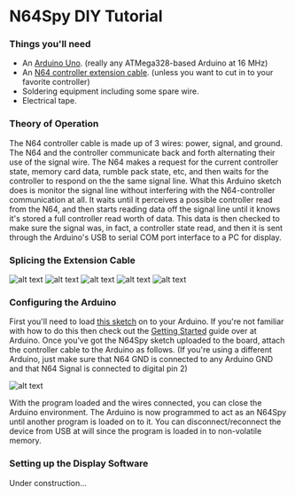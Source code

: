 N64Spy DIY Tutorial
======

### Things you'll need
* An [Arduino Uno](http://arduino.cc/en/Main/ArduinoBoardUno). (really any ATMega328-based Arduino at 16 MHz)
* An [N64 controller extension cable](http://www.amazon.com/s/?field-keywords=n64%20extension%20cable). (unless you want to cut in to your favorite controller)
* Soldering equipment including some spare wire.
* Electrical tape.

### Theory of Operation

The N64 controller cable is made up of 3 wires: power, signal, and ground.  The N64 and the controller communicate back and forth alternating their use of
the signal wire.  The N64 makes a request for the current controller state, memory card data, rumble pack state, etc, and then waits for the controller to respond
on the the same signal line.  What this Arduino sketch does is monitor the signal line without interfering with the N64-controller communication at all.  It
waits until it perceives a possible controller read from the N64, and then starts reading data off the signal line until it knows it's stored a full controller
read worth of data.  This data is then checked to make sure the signal was, in fact, a controller state read, and then it is sent through the Arduino's
USB to serial COM port interface to a PC for display.

### Splicing the Extension Cable

![alt text](https://github.com/jeremyaburns/N64Spy/raw/master/tutorial-images/cut.jpg "")
![alt text](https://github.com/jeremyaburns/N64Spy/raw/master/tutorial-images/stripped.jpg "")
![alt text](https://github.com/jeremyaburns/N64Spy/raw/master/tutorial-images/solder.jpg "")
![alt text](https://github.com/jeremyaburns/N64Spy/raw/master/tutorial-images/spliced.jpg "")
![alt text](https://github.com/jeremyaburns/N64Spy/raw/master/tutorial-images/tapedup.jpg "")

### Configuring the Arduino

First you'll need to load [this sketch](https://raw.github.com/jeremyaburns/N64Spy/master/N64Spy-v1.0.pde) on to your Arduino. 
If you're not familiar with how to do this then check out the [Getting Started](http://arduino.cc/en/Guide/HomePage) guide over at Arduino.
Once you've got the N64Spy sketch uploaded to the board, attach the controller cable to the Arduino as follows.  (If you're using a different
Arduino, just make sure that N64 GND is connected to any Arduino GND and that N64 Signal is connected to digital pin 2)

![alt text](https://github.com/jeremyaburns/N64Spy/raw/master/tutorial-images/wiring.jpg "")

With the program loaded and the wires connected, you can close the Arduino environment. The Arduino is now programmed to act as an N64Spy
until another program is loaded on to it.  You can disconnect/reconnect the device from USB at will since the program is loaded in to non-volatile
memory.

### Setting up the Display Software

Under construction...